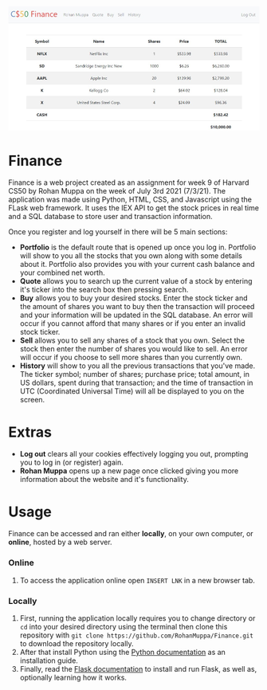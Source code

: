 ![Image of stock portfolio](/static/finance.jpg)

# Finance
Finance is a web project created as an assignment for week 9 of Harvard CS50 by Rohan Muppa on the week of July 3rd 2021 (7/3/21). The application was made using Python, HTML, CSS, and Javascript using the FLask web framework. It uses the IEX API to get the stock prices in real time and a SQL database to store user and transaction information.

Once you register and log yourself in there will be 5 main sections:

* **Portfolio** is the default route that is opened up once you log in. Portfolio will show to you all the stocks that you own along with some details about it. Portfolio also provides you with your current cash balance and your combined net worth.
* **Quote** allows you to search up the current value of a stock by entering it's ticker into the search box then pressing search.
* **Buy** allows you to buy your desired stocks. Enter the stock ticker and the amount of shares you want to buy then the transaction will proceed and your information will be updated in the SQL database. An error will occur if you cannot afford that many shares or if you enter an invalid stock ticker.
* **Sell** allows you to sell any shares of a stock that you own. Select the stock then enter the number of shares you would like to sell. An error will occur if you choose to sell more shares than you currently own.
* **History** will show to you all the previous transactions that you've made. The ticker symbol; number of shares; purchase price; total amount, in US dollars, spent during that
transaction; and the time of transaction in UTC (Coordinated Universal Time) will all be displayed to you on the screen.
# Extras
* **Log out** clears all your cookies effectively logging you out, prompting you to log in (or register) again.
* **Rohan Muppa** opens up a new page once clicked giving you more information about the website and it's functionality.

# Usage
Finance can be accessed and ran either **locally**, on your own computer, or **online**, hosted by a web server.
### Online
1. To access the application online open `INSERT LNK` in a new browser tab.
### Locally
1. First, running the application locally requires you to change directory or `cd` into your desired directory using the terminal then clone this repository with `git clone https://github.com/RohanMuppa/Finance.git` to download the repository locally.
1. After that install Python using the [Python documentation](https://docs.python.org/3/using/index.html) as an installation guide.
1. Finally, read the [Flask documentation](https://flask.palletsprojects.com/en/2.0.x/installation/#) to install and run Flask, as well as, optionally learning how it works.
